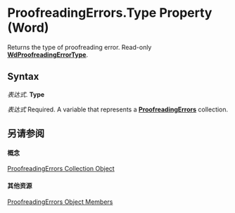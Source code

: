 
# ProofreadingErrors.Type Property (Word)

Returns the type of proofreading error. Read-only  **[WdProofreadingErrorType](8bfe821c-6de9-4866-26a6-981f99973c72.md)**.


## Syntax

 _表达式_. **Type**

 _表达式_ Required. A variable that represents a **[ProofreadingErrors](53fb6382-4c08-83f3-1835-ac2633939758.md)** collection.


## 另请参阅


#### 概念


[ProofreadingErrors Collection Object](53fb6382-4c08-83f3-1835-ac2633939758.md)
#### 其他资源


[ProofreadingErrors Object Members](http://msdn.microsoft.com/library/eb5c657f-acba-196a-0c45-8c31d975a470%28Office.15%29.aspx)